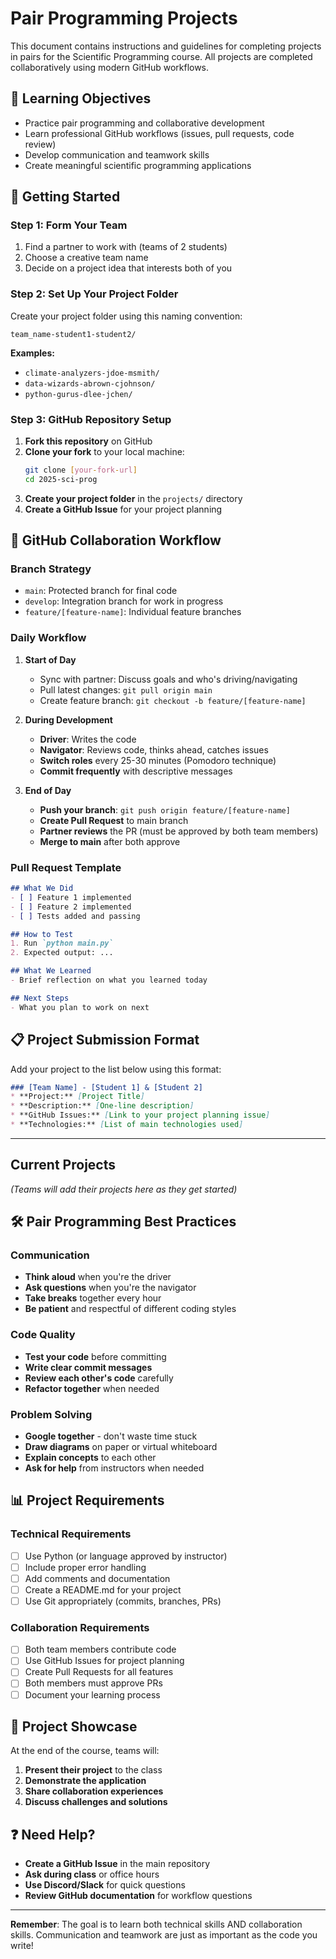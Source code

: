 # Pair Programming Projects

This document contains instructions and guidelines for completing projects in pairs for the Scientific Programming course. All projects are completed collaboratively using modern GitHub workflows.

## 🎯 Learning Objectives

- Practice pair programming and collaborative development
- Learn professional GitHub workflows (issues, pull requests, code review)
- Develop communication and teamwork skills
- Create meaningful scientific programming applications

## 🚀 Getting Started

### Step 1: Form Your Team
1. Find a partner to work with (teams of 2 students)
2. Choose a creative team name
3. Decide on a project idea that interests both of you

### Step 2: Set Up Your Project Folder
Create your project folder using this naming convention:
```
team_name-student1-student2/
```

**Examples:**
- `climate-analyzers-jdoe-msmith/`
- `data-wizards-abrown-cjohnson/`
- `python-gurus-dlee-jchen/`

### Step 3: GitHub Repository Setup
1. **Fork this repository** on GitHub
2. **Clone your fork** to your local machine:
   ```bash
   git clone [your-fork-url]
   cd 2025-sci-prog
   ```
3. **Create your project folder** in the `projects/` directory
4. **Create a GitHub Issue** for your project planning

## 🔄 GitHub Collaboration Workflow

### Branch Strategy
- `main`: Protected branch for final code
- `develop`: Integration branch for work in progress
- `feature/[feature-name]`: Individual feature branches

### Daily Workflow

1. **Start of Day**
   - Sync with partner: Discuss goals and who's driving/navigating
   - Pull latest changes: `git pull origin main`
   - Create feature branch: `git checkout -b feature/[feature-name]`

2. **During Development**
   - **Driver**: Writes the code
   - **Navigator**: Reviews code, thinks ahead, catches issues
   - **Switch roles** every 25-30 minutes (Pomodoro technique)
   - **Commit frequently** with descriptive messages

3. **End of Day**
   - **Push your branch**: `git push origin feature/[feature-name]`
   - **Create Pull Request** to main branch
   - **Partner reviews** the PR (must be approved by both team members)
   - **Merge to main** after both approve

### Pull Request Template
```markdown
## What We Did
- [ ] Feature 1 implemented
- [ ] Feature 2 implemented
- [ ] Tests added and passing

## How to Test
1. Run `python main.py`
2. Expected output: ...

## What We Learned
- Brief reflection on what you learned today

## Next Steps
- What you plan to work on next
```

## 📋 Project Submission Format

Add your project to the list below using this format:

```markdown
### [Team Name] - [Student 1] & [Student 2]
* **Project:** [Project Title]
* **Description:** [One-line description]
* **GitHub Issues:** [Link to your project planning issue]
* **Technologies:** [List of main technologies used]
```

---

## Current Projects

*(Teams will add their projects here as they get started)*

## 🛠 Pair Programming Best Practices

### Communication
- **Think aloud** when you're the driver
- **Ask questions** when you're the navigator
- **Take breaks** together every hour
- **Be patient** and respectful of different coding styles

### Code Quality
- **Test your code** before committing
- **Write clear commit messages**
- **Review each other's code** carefully
- **Refactor together** when needed

### Problem Solving
- **Google together** - don't waste time stuck
- **Draw diagrams** on paper or virtual whiteboard
- **Explain concepts** to each other
- **Ask for help** from instructors when needed

## 📊 Project Requirements

### Technical Requirements
- [ ] Use Python (or language approved by instructor)
- [ ] Include proper error handling
- [ ] Add comments and documentation
- [ ] Create a README.md for your project
- [ ] Use Git appropriately (commits, branches, PRs)

### Collaboration Requirements
- [ ] Both team members contribute code
- [ ] Use GitHub Issues for project planning
- [ ] Create Pull Requests for all features
- [ ] Both members must approve PRs
- [ ] Document your learning process

## 🎉 Project Showcase

At the end of the course, teams will:
1. **Present their project** to the class
2. **Demonstrate the application**
3. **Share collaboration experiences**
4. **Discuss challenges and solutions**

## ❓ Need Help?

- **Create a GitHub Issue** in the main repository
- **Ask during class** or office hours
- **Use Discord/Slack** for quick questions
- **Review GitHub documentation** for workflow questions

---

**Remember**: The goal is to learn both technical skills AND collaboration skills. Communication and teamwork are just as important as the code you write!